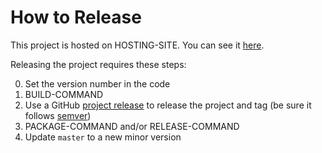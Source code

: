 # How to Release

This project is hosted on HOSTING-SITE.  You can see it [here][project-url].

Releasing the project requires these steps:

0. Set the version number in the code
1. BUILD-COMMAND
2. Use a GitHub [project release][github-release-url] to release the project and tag (be sure it follows [semver][semantic-versioning])
3. PACKAGE-COMMAND and/or RELEASE-COMMAND
4. Update `master` to a new minor version

[project-url]: https://github.com/cerner/ascvd-risk-calculator/
[semantic-versioning]: http://semver.org/
[github-release-url]: https://help.github.com/articles/creating-releases/
